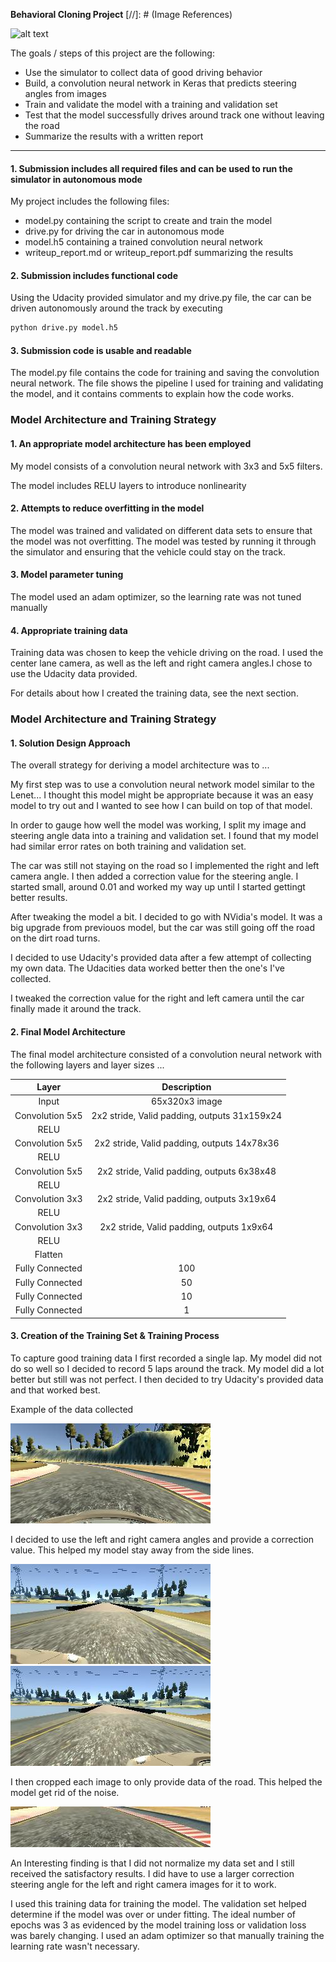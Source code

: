 **Behavioral Cloning Project**
[//]: # (Image References)

[image1]: ./images/center.jpg "center"
[image2]: ./images/right.jpg "right"
[image3]: ./images/left.jpg "left"
[image4]: ./images/crop.jpg "crop"
[image5]: ./images/behavioral_cloning.gif "gif"

![alt text][image5]

The goals / steps of this project are the following:
* Use the simulator to collect data of good driving behavior
* Build, a convolution neural network in Keras that predicts steering angles from images
* Train and validate the model with a training and validation set
* Test that the model successfully drives around track one without leaving the road
* Summarize the results with a written report



---
#### 1. Submission includes all required files and can be used to run the simulator in autonomous mode

My project includes the following files:
* model.py containing the script to create and train the model
* drive.py for driving the car in autonomous mode
* model.h5 containing a trained convolution neural network 
* writeup_report.md or writeup_report.pdf summarizing the results

#### 2. Submission includes functional code
Using the Udacity provided simulator and my drive.py file, the car can be driven autonomously around the track by executing 
```sh
python drive.py model.h5
```

#### 3. Submission code is usable and readable

The model.py file contains the code for training and saving the convolution neural network. The file shows the pipeline I used for training and validating the model, and it contains comments to explain how the code works.

### Model Architecture and Training Strategy

#### 1. An appropriate model architecture has been employed

My model consists of a convolution neural network with 3x3 and 5x5 filters. 

The model includes RELU layers to introduce nonlinearity

#### 2. Attempts to reduce overfitting in the model

The model was trained and validated on different data sets to ensure that the model was not overfitting. The model was tested by running it through the simulator and ensuring that the vehicle could stay on the track.

#### 3. Model parameter tuning

The model used an adam optimizer, so the learning rate was not tuned manually

#### 4. Appropriate training data

Training data was chosen to keep the vehicle driving on the road. I used the center lane camera, as well as the left and right camera angles.I chose to use the Udacity data provided. 

For details about how I created the training data, see the next section. 

### Model Architecture and Training Strategy

#### 1. Solution Design Approach

The overall strategy for deriving a model architecture was to ...

My first step was to use a convolution neural network model similar to the Lenet... I thought this model might be appropriate because it was an easy model to try out and I wanted to see how I can build on top of that model.

In order to gauge how well the model was working, I split my image and steering angle data into a training and validation set. I found that my model had similar error rates on both training and validation set. 

The car was still not staying on the road so I implemented the right and left camera angle. I then added a correction value for the steering angle. I started small, around 0.01 and worked my way up until I started gettingt better results. 

After tweaking the model a bit. I decided to go with NVidia's model. It was a big upgrade from previouos model, but the car was still going off the road on the dirt road turns. 

I decided to use Udacity's provided data after a few attempt of collecting my own data. The Udacities data worked better then the one's I've collected. 

I tweaked the correction value for the right and left camera until the car finally made it around the track. 

#### 2. Final Model Architecture

The final model architecture consisted of a convolution neural network with the following layers and layer sizes ...

| Layer         		      |     Description	        					                 | 
|:---------------------:|:---------------------------------------------:| 
| Input         		      | 65x320x3  image   							             | 
| Convolution 5x5     	 | 2x2 stride, Valid padding, outputs 31x159x24 	  |
| RELU					             |											                                   	|
| Convolution 5x5	      | 2x2 stride, Valid padding, outputs 14x78x36 	|
| RELU					             |												            |
| Convolution 5x5	      | 2x2 stride, Valid padding, outputs 6x38x48 	|
| RELU					             |												            |
| Convolution 3x3	      | 2x2 stride, Valid padding, outputs 3x19x64 	|
| RELU					             |												            |
| Convolution 3x3	      | 2x2 stride, Valid padding, outputs 1x9x64 	|
| RELU					             |												            |
| Flatten					             |												            |
|	Fully Connected              	|	100											|
|	Fully Connected              	|	50											|
|	Fully Connected              	|	10											|
|	Fully Connected              	|	1											|


#### 3. Creation of the Training Set & Training Process

To capture good training data I first recorded a single lap. My model did not do so well so I decided to record 5 laps around the track. My model did a lot better but still was not perfect. I then decided to try Udacity's provided data and that worked best. 

Example of the data collected

![alt text][image4]

I decided to use the left and right camera angles and provide a correction value. This helped my model stay away from the side lines. 

![alt text][image2]
![alt text][image3]

I then cropped each image to only provide data of the road. This helped the model get rid of the noise. 

![alt text][image1]

An Interesting finding is that I did not normalize my data set and I still received the satisfactory results. I did have to use a larger correction steering angle for the left and right camera images for it to work. 

I used this training data for training the model. The validation set helped determine if the model was over or under fitting. The ideal number of epochs was 3 as evidenced by the model training loss or validation loss was barely changing. I used an adam optimizer so that manually training the learning rate wasn't necessary.
